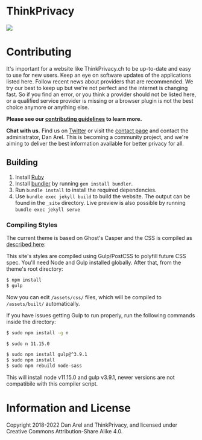 # ThinkPrivacy

[![](https://img.shields.io/badge/Made%20With-Jekyll-green.svg)](https://jekyllrb.com/)

# Contributing

It's important for a website like ThinkPrivacy.ch to be up-to-date and easy to use for new users. Keep an eye on software updates of the applications listed here. Follow recent news about providers that are recommended. We try our best to keep up but we're not perfect and the internet is changing fast. So if you find an error, or you think a provider should not be listed here, or a qualified service provider is missing or a browser plugin is not the best choice anymore or anything else.

**Please see our [contributing guidelines](.github/CONTRIBUTING.md) to learn more.**

**Chat with us.** Find us on [Twitter](https://www.twitter.com/ThinkPrivacy_) or visit the [contact page](https://thinkprivacy.ch/contact/) and contact the administrator, Dan Arel. This is becoming a community project, and we're aiming to deliver the best information available for better privacy for all.

## Building

1. Install [Ruby](https://www.ruby-lang.org/en/documentation/installation/)
1. Install [bundler](https://bundler.ch/) by running `gem install bundler`.
1. Run `bundle install` to install the required dependencies.
1. Use `bundle exec jekyll build` to build the website. The output can be found in the `_site` directory.  Live preview is also possible by running `bundle exec jekyll serve`

### Compiling Styles

The current theme is based on Ghost's Casper and the CSS is compiled as [described here](https://github.com/tryghost/casper#development):

This site's styles are compiled using Gulp/PostCSS to polyfill future CSS spec. You'll need Node and Gulp installed globally. After that, from the theme's root directory:

```bash
$ npm install
$ gulp
```

Now you can edit `/assets/css/` files, which will be compiled to `/assets/built/` automatically.

If you have issues getting Gulp to run properly, run the following commands inside the directory:

```bash
$ sudo npm install -g n

$ sudo n 11.15.0

$ sudo npm install gulp@^3.9.1
$ sudo npm install 
$ sudo npm rebuild node-sass
```

This will install node v11.15.0 and gulp v3.9.1, newer versions are not compatibile with this compiler script. 

# Information and License

Copyright 2018-2022 Dan Arel and ThinkPrivacy, and licensed under Creative Commons Attribution-Share Alike 4.0.